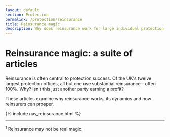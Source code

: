 ```yaml
---
layout: default
section: Protection
permalink: /protection/reinsurance
title: Reinsurance magic
description: Why does reinsurance work for large individual protection insurers? How do the reinsurance structures work? How should you present effectively to reinsurers?
---
```


# Reinsurance magic: a suite of articles

Reinsurance is often central to protection success. Of the UK's twelve largest protection  offices, all but one use substantial reinsurance - often 100%. Why? Isn't this just another party earning a profit?

These articles examine why reinsurance works, its dynamics and how reinsurers can prosper.

{% include nav_reinsurance.html %}

<hr />

<sup>1</sup> Reinsurance may not be real magic.
